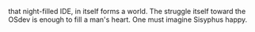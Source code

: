 that night-filled IDE, in itself forms a world. The struggle itself toward the OSdev is enough to fill a man's heart. One must imagine Sisyphus happy.
